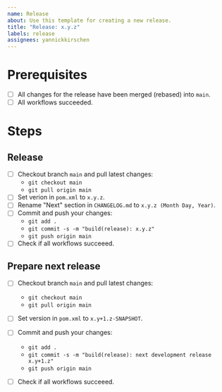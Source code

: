 ```yaml
---
name: Release
about: Use this template for creating a new release.
title: "Release: x.y.z"
labels: release
assignees: yannickkirschen
---
```


# Prerequisites

- [ ] All changes for the release have been merged (rebased) into `main`.
- [ ] All workflows succeeded.

# Steps

## Release

- [ ] Checkout branch `main` and pull latest changes:
    - `git checkout main`
    - `git pull origin main`
- [ ] Set verion in `pom.xml` to `x.y.z`.
- [ ] Rename "Next" section in `CHANGELOG.md` to `x.y.z (Month Day, Year)`.
- [ ] Commit and push your changes:
    - `git add .`
    - `git commit -s -m "build(release): x.y.z"`
    - `git push origin main`
- [ ] Check if all workflows succeeed.

## Prepare next release

- [ ] Checkout branch `main` and pull latest changes:
    - `git checkout main`
    - `git pull origin main`
- [ ] Set version in `pom.xml` to `x.y+1.z-SNAPSHOT`.
- [ ] Commit and push your changes:
    - `git add .`
    - `git commit -s -m "build(release): next development release x.y+1.z"`
    - `git push origin main`
- [ ] Check if all workflows succeeed.

